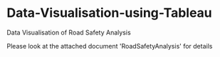 # Data-Visualisation-using-Tableau
Data Visualisation of Road Safety Analysis

Please look at the attached document 'RoadSafetyAnalysis' for details
